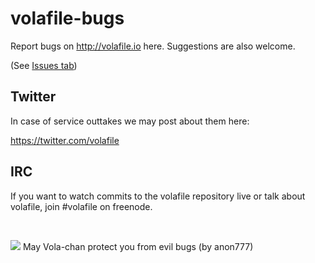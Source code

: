 volafile-bugs
=============

Report bugs on http://volafile.io here. Suggestions are also welcome.

(See <a href="https://github.com/binlain/volafile-bugs/issues">Issues tab</a>)

Twitter
-------
In case of service outtakes we may post about them here:

https://twitter.com/volafile


IRC
---
If you want to watch commits to the volafile repository live or talk about volafile, join #volafile on freenode.

<br>

<img src="http://a.pomf.se/2Mp6.png"></img>
May Vola-chan protect you from evil bugs (by anon777)
